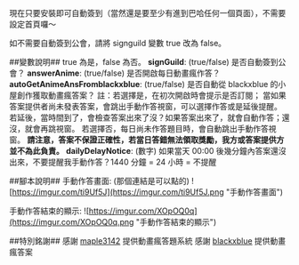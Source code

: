 現在只要安裝即可自動簽到（當然還是要至少有進到巴哈任何一個頁面），不需要設定首頁囉～

如不需要自動簽到公會，請將 signguild 變數 true 改為 false。

##變數說明##
true 為是，false 為否。
**signGuild**: (true/false) 是否自動簽到公會？
**answerAnime**: (true/false) 是否開啟每日動畫瘋作答？
**autoGetAnimeAnsFromblackxblue**: (true/false) 是否自動從 blackxblue 的小屋創作獲取動畫瘋答案？
    註：若選擇是，在初次開啟時會提示是否訂閱；
            當如果答案提供者尚未發表答案，會跳出手動作答視窗，可以選擇作答或是延後提醒。
            若延後，當時間到了，會檢查答案出來了沒？如果答案出來了，就會自動作答；還沒，就會再跳視窗。
        若選擇否，每日尚未作答題目時，會自動跳出手動作答視窗。
        **請注意，答案不保證正確性，若當日答錯無法領取獎勵，我方或答案提供方並不為此負責。**
**dailyDelayNotice**: (數字) 如果當天 00:00 後幾分鐘內答案還沒出來，不要提醒我手動作答？1440 分鐘 = 24 小時 = 不提醒

##腳本說明##
手動作答畫面: (那個連結是可以點的)
![https://imgur.com/ti9Uf5J](https://imgur.com/ti9Uf5J.png "手動作答畫面")

手動作答結束的顯示:
![https://imgur.com/XOpOQ0q](https://imgur.com/XOpOQ0q.png "手動作答結束的顯示")

##特別銘謝##
感謝 [maple3142](https://home.gamer.com.tw/kirby123) 提供動畫瘋答題系統
感謝 [blackxblue](https://home.gamer.com.tw/blackxblue) 提供動畫瘋答案